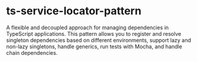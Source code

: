 # ts-service-locator-pattern
A flexible and decoupled approach for managing dependencies in TypeScript applications. This pattern allows you to register and resolve singleton dependencies based on different environments, support lazy and non-lazy singletons, handle generics, run tests with Mocha, and handle chain dependencies.
